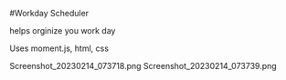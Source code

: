 #Workday Scheduler

helps orginize you work day

Uses 
moment.js, html, css

Screenshot_20230214_073718.png
Screenshot_20230214_073739.png
